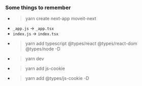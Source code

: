 ### Some things to remember

- > yarn create next-app moveit-next
- `_app.js` -> `_app.tsx`
- `index.js` -> `index.tsx`
- > yarn add typescript @types/react @types/react-dom @types/node -D
- > yarn dev
- > yarn add js-cookie
- > yarn add @types/js-cookie -D